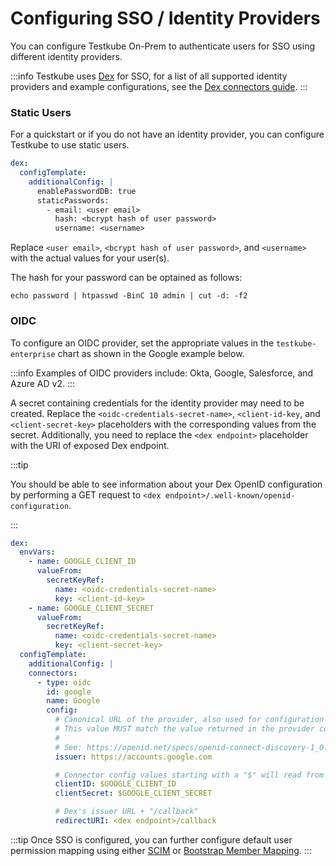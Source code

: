 # Configuring SSO / Identity Providers

You can configure Testkube On-Prem to authenticate users for SSO using different identity providers.

:::info
Testkube uses [Dex](https://dexidp.io/) for SSO, for a list of all supported identity providers and example configurations,
see the [Dex connectors guide](https://dexidp.io/docs/connectors/).
:::

### Static Users

For a quickstart or if you do not have an identity provider, you can configure
Testkube to use static users.

```yaml
dex:
  configTemplate:
    additionalConfig: |
      enablePasswordDB: true
      staticPasswords:
        - email: <user email>
          hash: <bcrypt hash of user password>
          username: <username>
```

Replace `<user email>`, `<bcrypt hash of user password>`, and `<username>` with
the actual values for your user(s).

The hash for your password can be optained as follows:

```
echo password | htpasswd -BinC 10 admin | cut -d: -f2
```

### OIDC

To configure an OIDC provider, set the appropriate values in the
`testkube-enterprise` chart as shown in the Google example below.

:::info
Examples of OIDC providers include: Okta, Google, Salesforce, and Azure AD v2.
:::

A secret containing credentials for the identity provider may need to be
created. Replace the `<oidc-credentials-secret-name>`, `<client-id-key`, and
`<client-secret-key>` placeholders with the corresponding values from the
secret. Additionally, you need to replace the `<dex endpoint>` placeholder with
the URI of exposed Dex endpoint.

:::tip

You should be able to see information about your Dex OpenID configuration by
performing a GET request to `<dex endpoint>/.well-known/openid-configuration`.

:::

```yaml
dex:
  envVars:
    - name: GOOGLE_CLIENT_ID
      valueFrom:
        secretKeyRef:
          name: <oidc-credentials-secret-name>
          key: <client-id-key>
    - name: GOOGLE_CLIENT_SECRET
      valueFrom:
        secretKeyRef:
          name: <oidc-credentials-secret-name>
          key: <client-secret-key>
  configTemplate:
    additionalConfig: |
    connectors:
      - type: oidc
        id: google
        name: Google
        config:
          # Canonical URL of the provider, also used for configuration discovery.
          # This value MUST match the value returned in the provider config discovery.
          #
          # See: https://openid.net/specs/openid-connect-discovery-1_0.html#ProviderConfig
          issuer: https://accounts.google.com

          # Connector config values starting with a "$" will read from the environment.
          clientID: $GOOGLE_CLIENT_ID
          clientSecret: $GOOGLE_CLIENT_SECRET

          # Dex's issuer URL + "/callback"
          redirectURI: <dex endpoint>/callback
```

:::tip
Once SSO is configured, you can further configure default user permission mapping using either [SCIM](scim) or 
[Bootstrap Member Mapping](/articles/install/advanced-install#bootstrap-member-mapping).
:::
